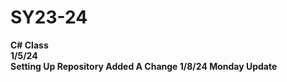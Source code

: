 # SY23-24
<b>C# Class<b/><br>
1/5/24 <br>
Setting Up Repository 
Added A Change
1/8/24 Monday Update
